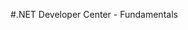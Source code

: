 <properties linkid="dev-net-fundamentals" urlDisplayName="Windows Azure Intro" pageTitle="Windows Azure .NET fundamentals" title="Windows Azure .NET fundamentals" metaKeywords="Windows Azure .NET, Azure .NET, .NET Azure, Azure .NET basics" description="Find introductory topics about using .NET in Windows Azure." metaCanonical="" disqusComments="0" umbracoNaviHide="0" />



#.NET Developer Center - Fundamentals

<div chunk="../../../Shared/Chunks/fundamentals-landing.md" />